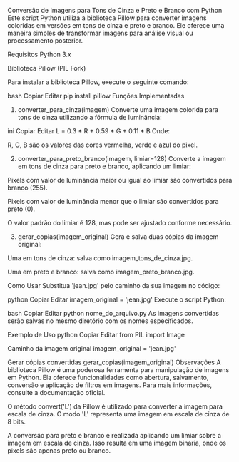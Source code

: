 Conversão de Imagens para Tons de Cinza e Preto e Branco com Python
Este script Python utiliza a biblioteca Pillow para converter imagens coloridas em versões em tons de cinza e preto e branco. Ele oferece uma maneira simples de transformar imagens para análise visual ou processamento posterior.

Requisitos
Python 3.x

Biblioteca Pillow (PIL Fork)

Para instalar a biblioteca Pillow, execute o seguinte comando:

bash
Copiar
Editar
pip install pillow
Funções Implementadas
1. converter_para_cinza(imagem)
Converte uma imagem colorida para tons de cinza utilizando a fórmula de luminância:

ini
Copiar
Editar
L = 0.3 * R + 0.59 * G + 0.11 * B
Onde:

R, G, B são os valores das cores vermelha, verde e azul do pixel.

2. converter_para_preto_branco(imagem, limiar=128)
Converte a imagem em tons de cinza para preto e branco, aplicando um limiar:

Pixels com valor de luminância maior ou igual ao limiar são convertidos para branco (255).

Pixels com valor de luminância menor que o limiar são convertidos para preto (0).

O valor padrão do limiar é 128, mas pode ser ajustado conforme necessário.

3. gerar_copias(imagem_original)
Gera e salva duas cópias da imagem original:

Uma em tons de cinza: salva como imagem_tons_de_cinza.jpg.

Uma em preto e branco: salva como imagem_preto_branco.jpg.

Como Usar
Substitua 'jean.jpg' pelo caminho da sua imagem no código:

python
Copiar
Editar
imagem_original = 'jean.jpg'
Execute o script Python:

bash
Copiar
Editar
python nome_do_arquivo.py
As imagens convertidas serão salvas no mesmo diretório com os nomes especificados.

Exemplo de Uso
python
Copiar
Editar
from PIL import Image

Caminho da imagem original
imagem_original = 'jean.jpg'

Gerar cópias convertidas
gerar_copias(imagem_original)
Observações
A biblioteca Pillow é uma poderosa ferramenta para manipulação de imagens em Python. Ela oferece funcionalidades como abertura, salvamento, conversão e aplicação de filtros em imagens. Para mais informações, consulte a documentação oficial.

O método convert('L') da Pillow é utilizado para converter a imagem para escala de cinza. O modo 'L' representa uma imagem em escala de cinza de 8 bits.

A conversão para preto e branco é realizada aplicando um limiar sobre a imagem em escala de cinza. Isso resulta em uma imagem binária, onde os pixels são apenas preto ou branco.
